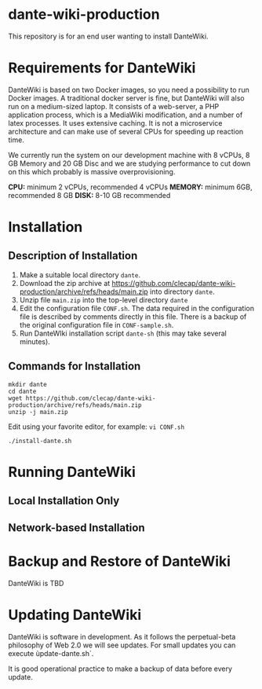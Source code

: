 # dante-wiki-production

This repository is for an end user wanting to install DanteWiki.

# Requirements for DanteWiki

DanteWiki is based on two Docker images, so you need a possibility to run Docker images. A traditional
docker server is fine, but DanteWiki will also run on a medium-sized laptop. It consists of a web-server,
a PHP application process, which is a MediaWiki modification, and a number of latex processes. 
It uses extensive caching. It is not a microservice architecture and can make use of several CPUs
for speeding up reaction time.

We currently run the system on our development machine with 8 vCPUs, 8 GB Memory and 20 GB Disc and we are
studying performance to cut down on this which probably is massive overprovisioning.

**CPU:**  minimum 2 vCPUs, recommended 4 vCPUs
**MEMORY:** minimum 6GB, recommended 8 GB
**DISK:** 8-10 GB recommended

# Installation

## Description of Installation

1. Make a suitable local directory `dante`.
2. Download the zip archive at https://github.com/clecap/dante-wiki-production/archive/refs/heads/main.zip into directory `dante`.
3. Unzip file `main.zip` into the top-level directory `dante`
4. Edit the configuration file `CONF.sh`. The data required in the configuration file is described by comments directly in this file. There is a backup 
of the original configuration file in `CONF-sample.sh`.
5. Run DanteWIki installation script `dante-sh` (this may take several minutes).

## Commands for Installation

```
mkdir dante
cd dante
wget https://github.com/clecap/dante-wiki-production/archive/refs/heads/main.zip
unzip -j main.zip
```

Edit using your favorite editor, for example: ```vi CONF.sh                                   ```

```./install-dante.sh```

# Running DanteWiki

## Local Installation Only


## Network-based Installation


# Backup and Restore of DanteWiki

DanteWiki is TBD



# Updating DanteWiki

DanteWiki is software in development. As it follows the perpetual-beta philosophy of Web 2.0 we will see updates.
For small updates you can execute ùpdate-dante.sh`. 

It is good operational practice to make a backup of data before every update.
